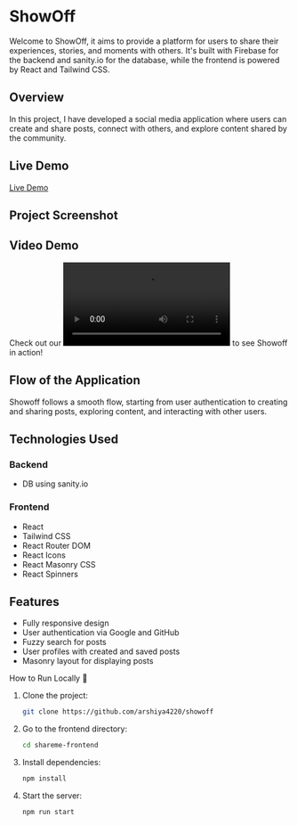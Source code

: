  # ShowOff

Welcome to ShowOff, it aims to provide a platform for users to share their experiences, stories, and moments with others. It's built with Firebase for the backend and sanity.io for the database, while the frontend is powered by React and Tailwind CSS.

## Overview
In this project, I have developed a social media application where users can create and share posts, connect with others, and explore content shared by the community.
## Live Demo

[Live Demo](https://showofff.netlify.app)

## Project Screenshot


## Video Demo
Check out our ![demo video](Demo.mp4) to see Showoff in action!

## Flow of the Application
Showoff follows a smooth flow, starting from user authentication to creating and sharing posts, exploring content, and interacting with other users.

## Technologies Used
### Backend
- DB using sanity.io

### Frontend
- React
- Tailwind CSS
- React Router DOM
- React Icons
- React Masonry CSS
- React Spinners

## Features
- Fully responsive design
- User authentication via Google and GitHub
- Fuzzy search for posts
- User profiles with created and saved posts
- Masonry layout for displaying posts

How to Run Locally 🚀
1. Clone the project:
    ```bash
    git clone https://github.com/arshiya4220/showoff
    ```
2. Go to the frontend directory:
    ```bash
    cd shareme-frontend
    ```
3. Install dependencies:
    ```bash
    npm install
    ```
4. Start the server:
    ```bash
    npm run start
    ```
